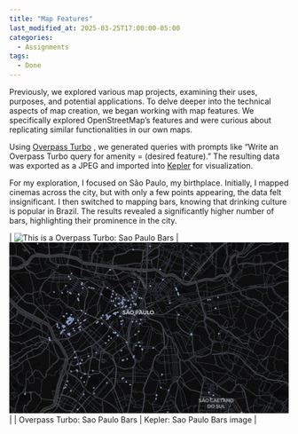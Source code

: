 ```yaml
---
title: "Map Features"
last_modified_at: 2025-03-25T17:00:00-05:00
categories:
  - Assignments
tags:
  - Done
---
```


Previously, we explored various map projects, examining their uses, purposes, and potential applications. To delve deeper into the technical aspects of map creation, we began working with map features. We specifically explored OpenStreetMap’s features and were curious about replicating similar functionalities in our own maps.

Using [Overpass Turbo](https://overpass-turbo.eu/) , we generated queries with prompts like “Write an Overpass Turbo query for amenity = (desired feature).” The resulting data was exported as a JPEG and imported into [Kepler](https://kepler.gl/demo) for visualization.

For my exploration, I focused on São Paulo, my birthplace. Initially, I mapped cinemas across the city, but with only a few points appearing, the data felt insignificant. I then switched to mapping bars, knowing that drinking culture is popular in Brazil. The results revealed a significantly higher number of bars, highlighting their prominence in the city.

| ![This is a Overpass Turbo: Sao Paulo Bars](/assets/images/map-feature/map-feature-overpassturbo.png "This is a POverpass Turbo: Sao Paulo Bars image.") | ![This is a Kepler: Sao Paulo Bars image](/assets/images/map-feature/map-feature-kepler.png "This is a Kepler: Sao Paulo Bars image") |
| Overpass Turbo: Sao Paulo Bars | Kepler: Sao Paulo Bars image |